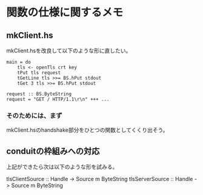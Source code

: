 関数の仕様に関するメモ
======================

mkClient.hs
-----------

mkClient.hsを改良して以下のような形に直したい。

	main = do
		tls <- openTls crt key
		tPut tls request
		tGetLine tls >>= BS.hPut stdout
		tGet 3 tls >>= BS.hPut stdout

	request :: BS.ByteString
	request = "GET / HTTP/1.1\r\n" +++ ...

### そのためには、まず

mkClient.hsのhandshake部分をひとつの関数としてくくり出そう。

conduitの枠組みへの対応
-----------------------

上記ができたら次は以下のような形を試みる。

tlsClientSource :: Handle -> Source m ByteString
tlsServerSource :: Handle -> Source m ByteString
